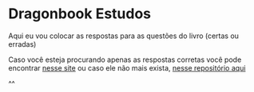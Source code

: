 # Dragonbook Estudos
Aqui eu vou colocar as respostas para as questões do livro (certas ou erradas)

Caso você esteja procurando apenas as respostas corretas você pode encontrar [nesse site](http://dragon-book.jcf94.com/book/index.html) ou caso ele não mais exista, [nesse repositório aqui](https://github.com/jcf94/dragon-book-exercise-answers)

^^
